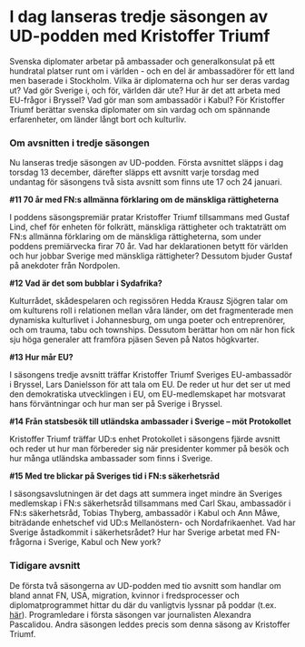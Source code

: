 # I dag lanseras tredje säsongen av UD-podden med Kristoffer Triumf

Svenska diplomater arbetar på ambassader och generalkonsulat på ett hundratal platser runt om i världen - och en del är ambassadörer för ett land men baserade i Stockholm. Vilka är diplomaterna och hur ser deras vardag ut? Vad gör Sverige i, och för, världen där ute? Hur är det att arbeta med EU-frågor i Bryssel? Vad gör man som ambassadör i Kabul? För Kristoffer Triumf berättar svenska diplomater om sin vardag och om spännande erfarenheter, om länder långt bort och kulturliv.

### Om avsnitten i tredje säsongen

Nu lanseras tredje säsongen av UD-podden. Första avsnittet släpps i dag torsdag 13 december, därefter släpps ett avsnitt varje torsdag med undantag för säsongens två sista avsnitt som finns ute 17 och 24 januari.

**#11 70 år med FN:s allmänna förklaring om de mänskliga rättigheterna**

I poddens säsongspremiär pratar Kristoffer Triumf tillsammans med Gustaf Lind, chef för enheten för folkrätt, mänskliga rättigheter och traktaträtt om FN:s allmänna förklaring om de mänskliga rättigheterna, som under poddens premiärvecka firar 70 år. Vad har deklarationen betytt för världen och hur jobbar Sverige med mänskliga rättigheter? Dessutom bjuder Gustaf på anekdoter från Nordpolen.

**#12 Vad är det som bubblar i Sydafrika?**

Kulturrådet, skådespelaren och regissören Hedda Krausz Sjögren talar om om kulturens roll i relationen mellan våra länder, om det fragmenterade men dynamiska kulturlivet i Johannesburg, om unga poeter och entreprenörer, och om trauma, tabu och townships. Dessutom berättar hon om när hon fick sju höga generaler att framföra pjäsen Seven på Natos högkvarter.

**#13 Hur mår EU?**

I säsongens tredje avsnitt träffar Kristoffer Triumf Sveriges EU-ambassadör i Bryssel, Lars Danielsson för att tala om EU. De reder ut hur det ser ut med den demokratiska utvecklingen i EU, om EU-medlemskapet har motsvarat hans förväntningar och hur man ser på Sverige i Bryssel.

**#14 Från statsbesök till utländska ambassader i Sverige – möt Protokollet**

Kristoffer Triumf träffar UD:s enhet Protokollet i säsongens fjärde avsnitt och reder ut hur man förbereder sig när presidenter kommer på besök och hur många utländska ambassader som finns i Sverige.

**#15 Med tre blickar på Sveriges tid i FN:s säkerhetsråd**

I säsongsavslutningen är det dags att summera inget mindre än Sveriges medlemskap i FN:s säkerhetsråd tillsammans med Carl Skau, ambassadör i FN:s säkerhetsråd, Tobias Thyberg, ambassadör i Kabul och Ann Måwe, biträdande enhetschef vid UD:s Mellanöstern- och Nordafrikaenhet. Vad har Sverige åstadkommit i säkerhetsrådet? Hur har Sverige arbetat med FN-frågorna i Sverige, Kabul och New york?

### Tidigare avsnitt

De första två säsongerna av UD-podden med tio avsnitt som handlar om bland annat FN, USA, migration, kvinnor i fredsprocesser och diplomatprogrammet hittar du där du vanligtvis lyssnar på poddar (t.ex. [här](https://play.acast.com/s/ud)). Programledare i första säsongen var journalisten Alexandra Pascalidou. Andra säsongen leddes precis som denna säsong av Kristoffer Triumf.
